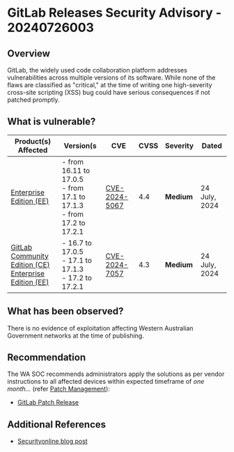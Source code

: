 # GitLab Releases Security Advisory - 20240726003

## Overview

GitLab, the widely used code collaboration platform addresses vulnerabilities across multiple versions of its software. While none of the flaws are classified as "critical," at the time of writing one high-severity cross-site scripting (XSS) bug could have serious consequences if not patched promptly.

## What is vulnerable?

| Product(s) Affected | Version(s | CVE| CVSS | Severity | Dated|
| --------- | ----|------ | ----- | ------- | -- |
| [Enterprise Edition (EE)](https://about.gitlab.com/releases/2024/07/24/patch-release-gitlab-17-2-1-released/)     | - from 16.11 to 17.0.5 <br/> - from 17.1 to 17.1.3 <br/> - from 17.2 to 17.2.1  | [CVE-2024-5067](https://nvd.nist.gov/vuln/detail/CVE-2024-5067) | 4.4 |**Medium**     |24 July, 2024|
| [GitLab Community Edition (CE) <br/> Enterprise Edition (EE)](https://about.gitlab.com/releases/2024/07/24/patch-release-gitlab-17-2-1-released/)     | - 16.7 to 17.0.5 <br/> - 17.1 to 17.1.3 <br/> - 17.2 to 17.2.1  | [CVE-2024-7057](https://nvd.nist.gov/vuln/detail/CVE-2024-7057)| 4.3 |**Medium**  |24 July, 2024|

## What has been observed?

There is no evidence of exploitation affecting Western Australian Government networks at the time of publishing.

## Recommendation

The WA SOC recommends administrators apply the solutions as per vendor instructions to all affected devices within expected timeframe of *one month...* (refer [Patch Management](../guidelines/patch-management.md)):

- [GitLab Patch Release](https://about.gitlab.com/releases/2024/07/24/patch-release-gitlab-17-2-1-released/)

## Additional References

- [Securityonline blog post](https://securityonline.info/gitlab-patches-six-security-flaws-urges-immediate-update/)
